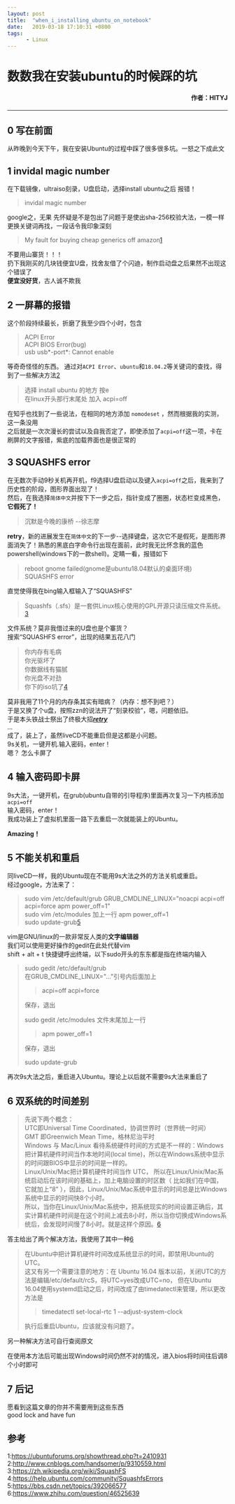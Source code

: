 ```yaml
---
layout: post
title:  "when_i_installing_ubuntu_on_notebook"
date:   2019-03-18 17:10:31 +0800
tags:
      - Linux
---
```


# 数数我在安装ubuntu的时候踩的坑
#### <p align="right"> 作者：HITYJ<p>

------

## 0 写在前面
从昨晚到今天下午，我在安装Ubuntu的过程中踩了很多很多坑。一怒之下成此文

## 1 invidal magic number
在下载镜像，ultraiso刻录，U盘启动，选择install ubuntu之后
报错！
> invidal magic number

google之，无果
先怀疑是不是包出了问题于是使出sha-256校验大法，一模一样  
更换关键词再找，一段话令我印象深刻
> My fault for buying cheap generics off amazon[1]

不要用山寨货！！！  
扔下我刚买的几块钱便宜U盘，找舍友借了个闪迪，制作启动盘之后果然不出现这个错误了  
**便宜没好货**，古人诚不欺我


## 2 一屏幕的报错
这个阶段持续最长，折磨了我至少四个小时，包含
>ACPI Error  
>ACPI BIOS Error(bug)  
>usb usb*-port*: Cannot enable  

等奇奇怪怪的东西。
通过对`ACPI Error`、`ubuntu`和`18.04.2`等关键词的查找，得到了一些解决方法[2]
>选择 install ubuntu 的地方 按e   
>在linux开头那行末尾处 加入 acpi=off  

在知乎也找到了一些说法，在相同的地方添加 `nomodeset` ，然而根据我的实测，这一条没用  
之后就是一次次漫长的尝试以及自我否定了，即使添加了`acpi=off`这一项，卡在刷屏的文字报错，紫底的加载界面也是很正常的

## 3 SQUASHFS error
在无数次手动9秒关机再开机，f9选择U盘启动以及键入`acpi=off`之后，我来到了历史性的阶段，图形界面出现了！  
然后，在我选择`简体中文`并按下下一步之后，指针变成了圈圈，状态栏变成黑色，**它假死了！**
>沉默是今晚的康桥  --徐志摩

**retry**，新的进展发生在`简体中文`的下一步--选择键盘，这次它不是假死，是图形界面消失了！熟悉的黑底白字命令行出现在面前，此时我无比怀念我的蓝色powershell(windows下的一款shell)。定睛一看，报错如下
> reboot gnome failed(gnome是ubuntu18.04默认的桌面环境)  
>SQUASHFS error  

直觉使得我在bing输入框输入了“SQUASHFS”
>Squashfs（.sfs）是一套供Linux核心使用的GPL开源只读压缩文件系统。[3]

文件系统？莫非我借过来的U盘也是个寨货？  
搜索“SQUASHFS error”，出现的结果五花八门  
>你内存有毛病   
>你光驱坏了  
>你数据线有猫腻  
>你光盘不对劲  
>你下的iso坑了[4]  

莫非我用了11个月的内存条其实有暗病？（内存：想不到吧？）  
于是又换了个u盘，按照zzn的说法开了“刻录校验”，嗯，问题依旧。  
于是本头铁战士祭出了终极大招<u><b><em>retry</u></b></em>  
...  
成了，装上了，虽然liveCD不能重启但是这都是小问题。  
9s关机，一键开机.输入密码，enter！  
嗯？
怎么卡屏了

## 4 输入密码即卡屏
9s大法，一键开机，在grub(ubuntu自带的引导程序)里面再次复习一下内核添加`acpi=off`  
输入密码，enter！  
我成功装上了虚拟机里面一路下去重启一次就能装上的Ubuntu。  

**Amazing！**

## 5 不能关机和重启
同liveCD一样，我的Ubuntu现在不能用9s大法之外的方法关机或重启。  
经过google，方法来了：  
>sudo vim /etc/default/grub  GRUB_CMDLINE_LINUX="noacpi acpi=off acpi=force apm power_off=1"  
>sudo vim /etc/modules 加上一行 apm power_off=1  
>sudo update-grub[5]  

vim是GNU/linux的一款非常反人类的**文字编辑器**  
我们可以使用更好操作的gedit在此处代替vim  
shift + alt + t 快捷键呼出终端，以下sudo开头的东东都是指在终端内输入
>sudo gedit /etc/default/grub  
>在GRUB_CMDLINE_LINUX="..."引号内后面加上   
>>acpi=off acpi=force    
>
>保存，退出
>
>sudo gedit /etc/modules
>文件末尾加上一行
>>apm power_off=1  
>
>保存，退出  
>
>sudo update-grub

再次9s大法之后，重启进入Ubuntu。理论上以后就不需要9s大法来重启了  

## 6 双系统的时间差别

>先说下两个概念：  
>UTC即Universal Time Coordinated，协调世界时（世界统一时间）  
>GMT 即Greenwich Mean Time，格林尼治平时  
>Windows 与 Mac/Linux 看待系统硬件时间的方式是不一样的：Windows把计算机硬件时间当作本地时间(local time)，所以在Windows系统中显示的时间跟BIOS中显示的时间是一样的。  
>Linux/Unix/Mac把计算机硬件时间当作 UTC， 所以在Linux/Unix/Mac系统启动后在该时间的基础上，加上电脑设置的时区数（ 比如我们在中国，它就加上“8” ），因此，Linux/Unix/Mac系统中显示的时间总是比Windows系统中显示的时间快8个小时。  
>所以，当你在Linux/Unix/Mac系统中，把系统现实的时间设置正确后，其实计算机硬件时间是在这个时间上减去8小时，所以当你切换成Windows系统后，会发现时间慢了8小时。就是这样个原因。[6]

答主给出了两个解决方法，我使用了其中一种[6]  
>在Ubuntu中把计算机硬件时间改成系统显示的时间，即禁用Ubuntu的UTC。  
>这又有另一个需要注意的地方：在 Ubuntu 16.04 版本以前，关闭UTC的方法是编辑/etc/default/rcS，将UTC=yes改成UTC=no， 但在Ubuntu 16.04使用systemd启动之后，时间改成了由timedatectl来管理，所以更改方法是  
>> timedatectl set-local-rtc 1 --adjust-system-clock  
>
>执行后重启Ubuntu，应该就没有问题了。

另一种解决方法可自行查阅原文

在使用本方法后可能出现Windows时间仍然不对的情况，进入bios将时间往后调8个小时即可

## 7 后记

愿看到这篇文章的你并不需要用到这些东西  
good lock and have fun

## 参考
1:https://ubuntuforums.org/showthread.php?t=2410931  
2:http://www.cnblogs.com/handsomer/p/9310559.html  
3:https://zh.wikipedia.org/wiki/SquashFS  
4:https://help.ubuntu.com/community/SquashfsErrors  
5:https://bbs.csdn.net/topics/392066577  
6:https://www.zhihu.com/question/46525639  

[1]:https://ubuntuforums.org/showthread.php?t=2410931
[2]:http://www.cnblogs.com/handsomer/p/9310559.html
[3]:https://zh.wikipedia.org/wiki/SquashFS
[4]:https://help.ubuntu.com/community/SquashfsErrors
[5]:https://bbs.csdn.net/topics/392066577
[6]:https://www.zhihu.com/question/46525639